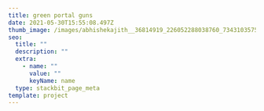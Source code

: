```yaml
---
title: green portal guns
date: 2021-05-30T15:55:08.497Z
thumb_image: /images/abhishekajith__36814919_226052288038760_7343103575926505472_n.jpg
seo:
  title: ""
  description: ""
  extra:
    - name: ""
      value: ""
      keyName: name
  type: stackbit_page_meta
template: project
---
```

